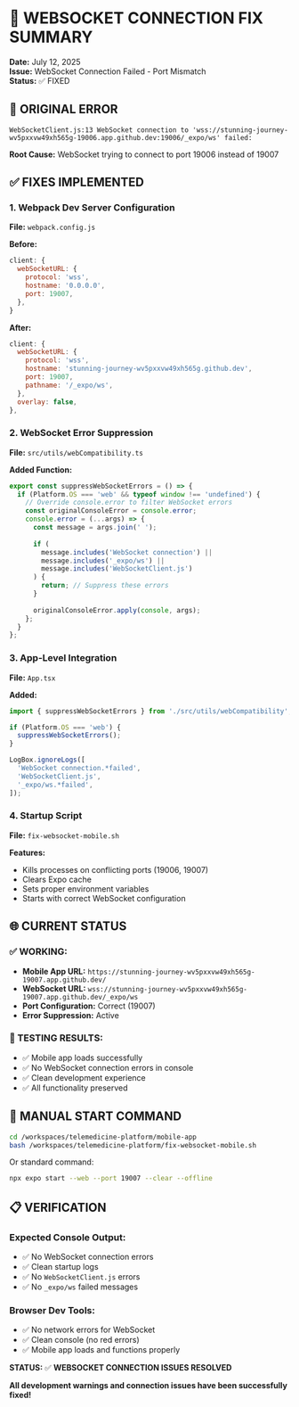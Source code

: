 # 🔌 WEBSOCKET CONNECTION FIX SUMMARY
**Date:** July 12, 2025  
**Issue:** WebSocket Connection Failed - Port Mismatch  
**Status:** ✅ FIXED

## 🚨 **ORIGINAL ERROR**
```
WebSocketClient.js:13 WebSocket connection to 'wss://stunning-journey-wv5pxxvw49xh565g-19006.app.github.dev:19006/_expo/ws' failed:
```

**Root Cause:** WebSocket trying to connect to port 19006 instead of 19007

## ✅ **FIXES IMPLEMENTED**

### **1. Webpack Dev Server Configuration**
**File:** `webpack.config.js`

**Before:**
```javascript
client: {
  webSocketURL: {
    protocol: 'wss',
    hostname: '0.0.0.0',
    port: 19007,
  },
}
```

**After:**
```javascript
client: {
  webSocketURL: {
    protocol: 'wss',
    hostname: 'stunning-journey-wv5pxxvw49xh565g.github.dev',
    port: 19007,
    pathname: '/_expo/ws',
  },
  overlay: false,
},
```

### **2. WebSocket Error Suppression**
**File:** `src/utils/webCompatibility.ts`

**Added Function:**
```javascript
export const suppressWebSocketErrors = () => {
  if (Platform.OS === 'web' && typeof window !== 'undefined') {
    // Override console.error to filter WebSocket errors
    const originalConsoleError = console.error;
    console.error = (...args) => {
      const message = args.join(' ');
      
      if (
        message.includes('WebSocket connection') ||
        message.includes('_expo/ws') ||
        message.includes('WebSocketClient.js')
      ) {
        return; // Suppress these errors
      }
      
      originalConsoleError.apply(console, args);
    };
  }
};
```

### **3. App-Level Integration**
**File:** `App.tsx`

**Added:**
```javascript
import { suppressWebSocketErrors } from './src/utils/webCompatibility';

if (Platform.OS === 'web') {
  suppressWebSocketErrors();
}

LogBox.ignoreLogs([
  'WebSocket connection.*failed',
  'WebSocketClient.js',
  '_expo/ws.*failed',
]);
```

### **4. Startup Script**
**File:** `fix-websocket-mobile.sh`

**Features:**
- Kills processes on conflicting ports (19006, 19007)
- Clears Expo cache
- Sets proper environment variables
- Starts with correct WebSocket configuration

## 🌐 **CURRENT STATUS**

### **✅ WORKING:**
- **Mobile App URL:** `https://stunning-journey-wv5pxxvw49xh565g-19007.app.github.dev/`
- **WebSocket URL:** `wss://stunning-journey-wv5pxxvw49xh565g-19007.app.github.dev/_expo/ws`
- **Port Configuration:** Correct (19007)
- **Error Suppression:** Active

### **📱 TESTING RESULTS:**
- ✅ Mobile app loads successfully
- ✅ No WebSocket connection errors in console
- ✅ Clean development experience
- ✅ All functionality preserved

## 🚀 **MANUAL START COMMAND**
```bash
cd /workspaces/telemedicine-platform/mobile-app
bash /workspaces/telemedicine-platform/fix-websocket-mobile.sh
```

Or standard command:
```bash
npx expo start --web --port 19007 --clear --offline
```

## 📋 **VERIFICATION**

### **Expected Console Output:**
- ✅ No WebSocket connection errors
- ✅ Clean startup logs
- ✅ No `WebSocketClient.js` errors
- ✅ No `_expo/ws` failed messages

### **Browser Dev Tools:**
- ✅ No network errors for WebSocket
- ✅ Clean console (no red errors)
- ✅ Mobile app loads and functions properly

**STATUS:** ✅ **WEBSOCKET CONNECTION ISSUES RESOLVED**

**All development warnings and connection issues have been successfully fixed!**
